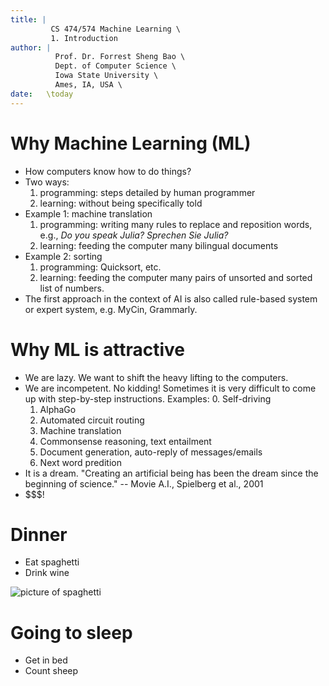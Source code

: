 ```yaml
---
title: | 
         CS 474/574 Machine Learning \
         1. Introduction
author: |
          Prof. Dr. Forrest Sheng Bao \
          Dept. of Computer Science \
          Iowa State University \
          Ames, IA, USA \
date:   \today
---
```


# Why Machine Learning (ML)

- How computers know how to do things?
- Two ways:
    1. programming: steps detailed by human programmer
    2. learning: without being specifically told 
- Example 1: machine translation
    1. programming: writing many rules to replace and reposition words, e.g., 
    _Do you speak Julia?_ _Sprechen Sie Julia?_   
    2. learning: feeding the computer many bilingual documents 
- Example 2: sorting 
    1. programming: Quicksort, etc. 
    2. learning: feeding the computer many pairs of unsorted and sorted list of numbers. 
- The first approach in the context of AI is also called rule-based system or expert system, e.g. MyCin, Grammarly. 

# Why ML is attractive

- We are lazy. We want to shift the heavy lifting to the computers. 
- We are incompetent. No kidding! Sometimes it is very difficult to come up with step-by-step instructions. Examples: 
    0. Self-driving
    1. AlphaGo 
    2. Automated circuit routing
    3. Machine translation
    4. Commonsense reasoning, text entailment 
    5. Document generation, auto-reply of messages/emails
    6. Next word predition
- It is a dream. "Creating an artificial being has been the dream since the beginning of science." -- Movie A.I., Spielberg et al., 2001
- \$\$\$! 

# Dinner

- Eat spaghetti
- Drink wine

![picture of spaghetti](spaghetti.jpg)

# Going to sleep

- Get in bed
- Count sheep

